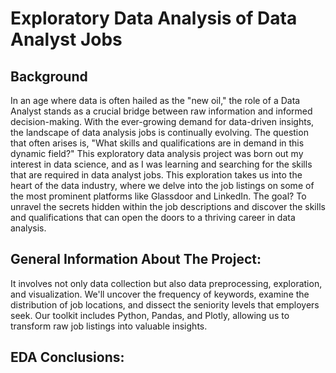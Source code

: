 # Exploratory Data Analysis of Data Analyst Jobs

## Background
In an age where data is often hailed as the "new oil," the role of a Data Analyst stands as a crucial bridge between raw information and informed decision-making. With the ever-growing demand for data-driven insights, the landscape of data analysis jobs is continually evolving. The question that often arises is, "What skills and qualifications are in demand in this dynamic field?"
This exploratory data analysis project was born out my interest in data science, and as I was learning and searching for the skills that are required in data analyst jobs. This exploration takes us into the heart of the data industry, where we delve into the job listings on some of the most prominent platforms like Glassdoor and LinkedIn. 
The goal? To unravel the secrets hidden within the job descriptions and discover the skills and qualifications that can open the doors to a thriving career in data analysis.

## General Information About The Project:
It involves not only data collection but also data preprocessing, exploration, and visualization. We'll uncover the frequency of keywords, examine the distribution of job locations, and dissect the seniority levels that employers seek. Our toolkit includes Python, Pandas, and Plotly, allowing us to transform raw job listings into valuable insights.

## EDA Conclusions:
